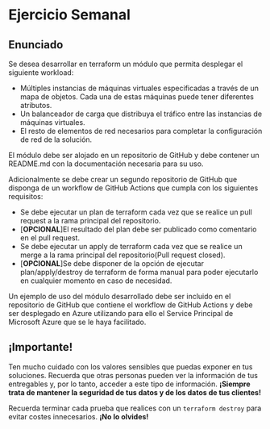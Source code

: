 # Ejercicio Semanal

## Enunciado

Se desea desarrollar en terraform un módulo que permita desplegar el siguiente workload:

- Múltiples instancias de máquinas virtuales especificadas a través de un mapa de objetos. Cada una de estas máquinas puede tener diferentes atributos.
- Un balanceador de carga que distribuya el tráfico entre las instancias de máquinas virtuales.
- El resto de elementos de red necesarios para completar la configuración de red de la solución.

El módulo debe ser alojado en un repositorio de GitHub y debe contener un README.md con la documentación necesaria para su uso.

Adicionalmente se debe crear un segundo repositorio de GitHub que disponga de un workflow de GitHub Actions que cumpla con los siguientes requisitos:

- Se debe ejecutar un plan de terraform cada vez que se realice un pull request a la rama principal del repositorio. 
- [**OPCIONAL**]El resultado del plan debe ser publicado como comentario en el pull request.
- Se debe ejecutar un apply de terraform cada vez que se realice un merge a la rama principal del repositorio(Pull request closed).
- [**OPCIONAL**]Se debe disponer de la opción de ejecutar plan/apply/destroy de terraform de forma manual para poder ejecutarlo en cualquier momento en caso de necesidad.

Un ejemplo de uso del módulo desarrollado debe ser incluido en el repositorio de GitHub que contiene el workflow de GitHub Actions y debe ser desplegado en Azure utilizando para ello el Service Principal de Microsoft Azure que se le haya facilitado.

## ¡Importante!

Ten mucho cuidado con los valores sensibles que puedas exponer en tus soluciones. Recuerda que otras personas pueden ver la información de tus entregables y, por lo tanto, acceder a este tipo de información. **¡Siempre trata de mantener la seguridad de tus datos y de los datos de tus clientes!**

Recuerda terminar cada prueba que realices con un `terraform destroy` para evitar costes innecesarios. **¡No lo olvides!**
